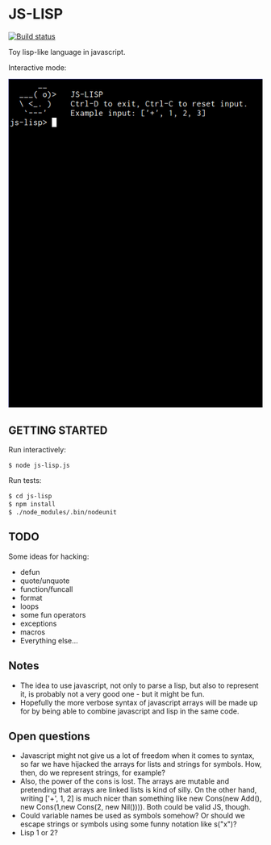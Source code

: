 # JS-LISP

[![Build status](https://travis-ci.org/andrelaszlo/js-lisp.svg)](https://travis-ci.org/andrelaszlo/js-lisp/)

Toy lisp-like language in javascript.

Interactive mode:

![Interactive session](/misc/gifcast.gif)

## GETTING STARTED

Run interactively:

    $ node js-lisp.js

Run tests:

    $ cd js-lisp
    $ npm install
    $ ./node_modules/.bin/nodeunit

## TODO

Some ideas for hacking:

* defun
* quote/unquote
* function/funcall
* format
* loops
* some fun operators
* exceptions
* macros
* Everything else...

## Notes

* The idea to use javascript, not only to parse a lisp, but also to represent
  it, is probably not a very good one - but it might be fun.
* Hopefully the more verbose syntax of javascript arrays will be made up for by
  being able to combine javascript and lisp in the same code.

## Open questions

* Javascript might not give us a lot of freedom when it comes to syntax, so far
  we have hijacked the arrays for lists and strings for symbols. How, then, do
  we represent strings, for example?
* Also, the power of the cons is lost. The arrays are mutable and pretending
  that arrays are linked lists is kind of silly. On the other hand, writing
      ['+', 1, 2]
  is much nicer than something like
      new Cons(new Add(), new Cons(1,new Cons(2, new Nil()))).
  Both could be valid JS, though.
* Could variable names be used as symbols somehow? Or should we escape strings
  or symbols using some funny notation like s("x")?
* Lisp 1 or 2?
